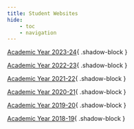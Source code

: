 ```yaml
---
title: Student Websites
hide:
    - toc
    - navigation
---
```


[Academic Year 2023-24](/student-websites/2023-24/){ .shadow-block }

[Academic Year 2022-23](/student-websites/2022-23/){ .shadow-block }

[Academic Year 2021-22](/student-websites/2021-22/){ .shadow-block }

[Academic Year 2020-21](/student-websites/2020-21/){ .shadow-block }

[Academic Year 2019-20](/student-websites/2019-20/){ .shadow-block }

[Academic Year 2018-19](/student-websites/2018-19/){ .shadow-block }